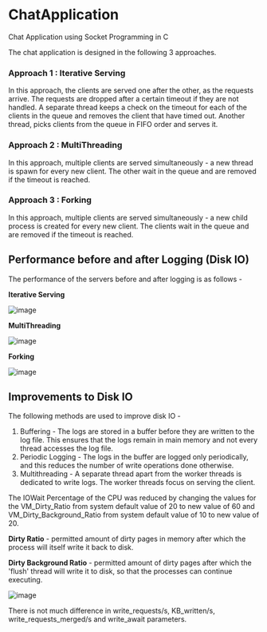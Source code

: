 # ChatApplication
Chat Application using Socket Programming in C

The chat application is designed in the following 3 approaches.

### Approach 1 : Iterative Serving
In this approach, the clients are served one after the other, as the requests arrive. The requests are dropped after a certain timeout if they are not handled. A separate thread keeps a check on the timeout for each of the clients in the queue and removes the client that have timed out. Another thread, picks clients from the queue in FIFO order and serves it.

### Approach 2 : MultiThreading
In this approach, multiple clients are served simultaneously - a new thread is spawn for every new client. The other wait in the queue and are removed if the timeout is reached.

### Approach 3 : Forking
In this approach, multiple clients are served simultaneously - a new child process is created for every new client. The clients wait in the queue and are removed if the timeout is reached. 


## Performance before and after Logging (Disk IO)
The performance of the servers before and after logging is as follows - 

**Iterative Serving**

![image](https://github.com/aakashr02/ChatApplication/assets/87864552/9fc54b71-3fdd-4997-bf22-e08dab0f8f77)


**MultiThreading**

![image](https://github.com/aakashr02/ChatApplication/assets/87864552/55581462-0534-4f94-95d8-684161993a50)


**Forking**

![image](https://github.com/aakashr02/ChatApplication/assets/87864552/862b2390-0d36-47b1-911f-bed030e31717)


## Improvements to Disk IO

The following methods are used to improve disk IO -
1. Buffering - The logs are stored in a buffer before they are written to the log file. This ensures that the logs remain in main memory and not every thread accesses the log file.
2. Periodic Logging - The logs in the buffer are logged only periodically, and this reduces the number of write operations done otherwise.
3. Multithreading - A separate thread apart from the worker threads is dedicated to write logs. The worker threads focus on serving the client.

The IOWait Percentage of the CPU was reduced by changing the values for the VM_Dirty_Ratio from system default value of 20 to new value of 60 and VM_Dirty_Background_Ratio from system default value of 10 to new value of 20.

**Dirty Ratio** - permitted amount of dirty pages in memory after which the process will itself write it back to disk.

**Dirty Background Ratio** - permitted amount of dirty pages after which the 'flush' thread will write it to disk, so that the processes can continue executing.

![image](https://github.com/aakashr02/ChatApplication/assets/87864552/d8fbab58-b5a2-427c-806f-465ab749ab0f)

There is not much difference in write_requests/s, KB_written/s, write_requests_merged/s and write_await parameters.
